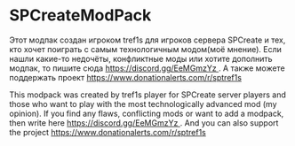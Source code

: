 # SPCreateModPack
Этот модпак создан игроком tref1s для игроков сервера SPCreate и тех, кто хочет поиграть с самым технологичным модом(моё мнение). Если нашли какие-то недочёты, конфликтные моды или хотите дополнить модпак, то пишите сюда https://discord.gg/EeMGmzYz . А также можете поддержать проект https://www.donationalerts.com/r/sptref1s

This modpack was created by tref1s player for SPCreate server players and those who want to play with the most technologically advanced mod (my opinion). If you find any flaws, conflicting mods or want to add a modpack, then write here https://discord.gg/EeMGmzYz . And you can also support the project https://www.donationalerts.com/r/sptref1s
